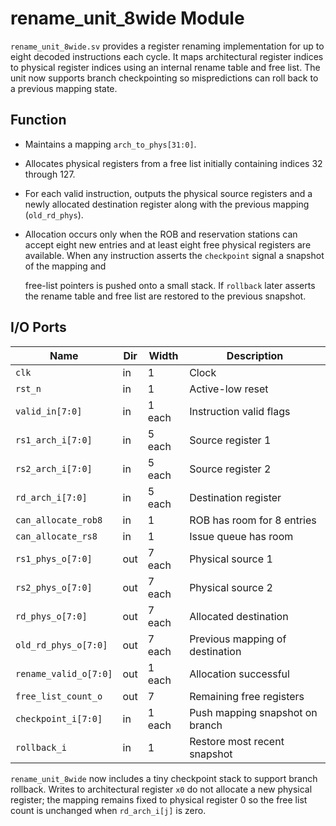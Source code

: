# rename_unit_8wide Module

`rename_unit_8wide.sv` provides a register renaming implementation for up to
eight decoded instructions each cycle. It maps architectural register indices to physical register indices using an internal rename table and free list. The unit now supports branch checkpointing so mispredictions can roll back to a previous mapping state.

## Function

- Maintains a mapping `arch_to_phys[31:0]`.
- Allocates physical registers from a free list initially containing indices
  32 through 127.
- For each valid instruction, outputs the physical source registers and a newly
  allocated destination register along with the previous mapping (`old_rd_phys`).
- Allocation occurs only when the ROB and reservation stations can accept eight
  new entries and at least eight free physical registers are available. When any
  instruction asserts the `checkpoint` signal a snapshot of the mapping and

  free-list pointers is pushed onto a small stack. If `rollback` later asserts the
  rename table and free list are restored to the previous snapshot.
## I/O Ports

| Name | Dir | Width | Description |
|------|-----|-------|-------------|
| `clk` | in | 1 | Clock |
| `rst_n` | in | 1 | Active-low reset |
| `valid_in[7:0]` | in | 1 each | Instruction valid flags |
| `rs1_arch_i[7:0]` | in | 5 each | Source register 1 |
| `rs2_arch_i[7:0]` | in | 5 each | Source register 2 |
| `rd_arch_i[7:0]` | in | 5 each | Destination register |
| `can_allocate_rob8` | in | 1 | ROB has room for 8 entries |
| `can_allocate_rs8` | in | 1 | Issue queue has room |
| `rs1_phys_o[7:0]` | out | 7 each | Physical source 1 |
| `rs2_phys_o[7:0]` | out | 7 each | Physical source 2 |
| `rd_phys_o[7:0]` | out | 7 each | Allocated destination |
| `old_rd_phys_o[7:0]` | out | 7 each | Previous mapping of destination |
| `rename_valid_o[7:0]` | out | 1 each | Allocation successful |
| `free_list_count_o` | out | 7 | Remaining free registers |
| `checkpoint_i[7:0]` | in | 1 each | Push mapping snapshot on branch |
| `rollback_i` | in | 1 | Restore most recent snapshot |

`rename_unit_8wide` now includes a tiny checkpoint stack to support branch
rollback.  Writes to architectural register `x0` do not allocate a new
physical register; the mapping remains fixed to physical register 0 so the
free list count is unchanged when `rd_arch_i[j]` is zero.

